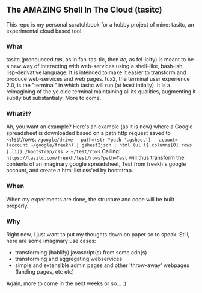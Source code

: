 ## The AMAZING Shell In The Cloud (tasitc)

This repo is my personal scratchbook for a hobby project of mine: tasitc, an experimental cloud based tool.

### What
tasitc (pronounced *tas*, as in fan-tas-tic, then *itc*, as fel-icity) is meant to be a new way of interacting with web-services using a shell-like, bash-ish, lisp-derivative language. It is intended to make it easier to transform and produce web-services and web pages. 
tux2, the terminal user experience 2.0, is the "terminal" in which tasitc will run (at least intially). It is a reimagining of the ye olde terminal maintaining all its qualities, augmenting it subtly but substantialy. More to come.

### What?!?
Ah, you want an example? Here's an example (as it is now) where a Google spreadsheet is downloaded based on a path http request saved to ~/test/rows:
`/google/drive --path=(str ?path '.gsheet') --acount=(account ~/google/freekh) | gsheet2json | html (ul ($.columns[0].rows | li)) /bootstrap/css > ~/test/rows`
Calling: `https://tasitc.com/freekh/test/rows?path=Test` will thus transform the contents of an imaginary google spreadsheet, Test from freekh's google account, and create a html list css'ed by bootstrap.

### When
When my experiments are done, the structure and code will be built properly.

### Why
Right now, I just want to put my thoughts down on paper so to speak.
Still, here are some imaginary use cases:
 - transforming (bablify) javascript(s) from some cdn(s)
 - transforming and aggregating webservices
 - simple and extensible admin pages and other 'throw-away' webpages (landing pages, etc etc)

Again, more to come in the next weeks or so... :)
